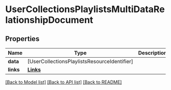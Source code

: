 # UserCollectionsPlaylistsMultiDataRelationshipDocument

## Properties
Name | Type | Description | Notes
------------ | ------------- | ------------- | -------------
**data** | [UserCollectionsPlaylistsResourceIdentifier] |  | [optional] 
**links** | [**Links**](Links.md) |  | [optional] 

[[Back to Model list]](../README.md#documentation-for-models) [[Back to API list]](../README.md#documentation-for-api-endpoints) [[Back to README]](../README.md)


